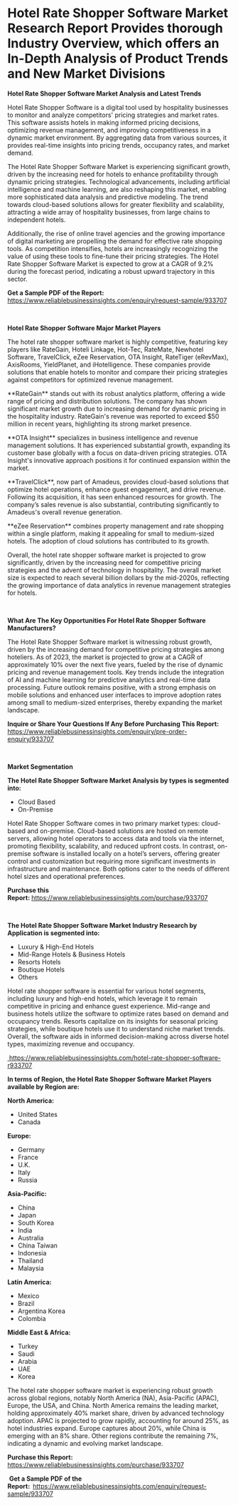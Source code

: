 <p><h1>Hotel Rate Shopper Software Market Research Report Provides thorough Industry Overview, which offers an In-Depth Analysis of Product Trends and New Market Divisions</h1></p><p><strong>Hotel Rate Shopper Software Market Analysis and Latest Trends</strong></p>
<p><p>Hotel Rate Shopper Software is a digital tool used by hospitality businesses to monitor and analyze competitors' pricing strategies and market rates. This software assists hotels in making informed pricing decisions, optimizing revenue management, and improving competitiveness in a dynamic market environment. By aggregating data from various sources, it provides real-time insights into pricing trends, occupancy rates, and market demand.</p><p>The Hotel Rate Shopper Software Market is experiencing significant growth, driven by the increasing need for hotels to enhance profitability through dynamic pricing strategies. Technological advancements, including artificial intelligence and machine learning, are also reshaping this market, enabling more sophisticated data analysis and predictive modeling. The trend towards cloud-based solutions allows for greater flexibility and scalability, attracting a wide array of hospitality businesses, from large chains to independent hotels.</p><p>Additionally, the rise of online travel agencies and the growing importance of digital marketing are propelling the demand for effective rate shopping tools. As competition intensifies, hotels are increasingly recognizing the value of using these tools to fine-tune their pricing strategies. The Hotel Rate Shopper Software Market is expected to grow at a CAGR of 9.2% during the forecast period, indicating a robust upward trajectory in this sector.</p></p>
<p><strong>Get a Sample PDF of the Report:&nbsp;</strong> <a href="https://www.reliablebusinessinsights.com/enquiry/request-sample/933707?utm_campaign=2268&utm_medium=2&utm_source=Github&utm_content=ia&utm_term=18042025&utm_id=hotel-rate-shopper-software">https://www.reliablebusinessinsights.com/enquiry/request-sample/933707</a></p>
<p>&nbsp;</p>
<p><strong>Hotel Rate Shopper Software Major Market Players</strong></p>
<p><p>The hotel rate shopper software market is highly competitive, featuring key players like RateGain, Hoteli Linkage, Hot-Tec, RateMate, Newhotel Software, TravelClick, eZee Reservation, OTA Insight, RateTiger (eRevMax), AxisRooms, YieldPlanet, and iHotelligence. These companies provide solutions that enable hotels to monitor and compare their pricing strategies against competitors for optimized revenue management.</p><p>**RateGain** stands out with its robust analytics platform, offering a wide range of pricing and distribution solutions. The company has shown significant market growth due to increasing demand for dynamic pricing in the hospitality industry. RateGain's revenue was reported to exceed $50 million in recent years, highlighting its strong market presence.</p><p>**OTA Insight** specializes in business intelligence and revenue management solutions. It has experienced substantial growth, expanding its customer base globally with a focus on data-driven pricing strategies. OTA Insight's innovative approach positions it for continued expansion within the market.</p><p>**TravelClick**, now part of Amadeus, provides cloud-based solutions that optimize hotel operations, enhance guest engagement, and drive revenue. Following its acquisition, it has seen enhanced resources for growth. The company’s sales revenue is also substantial, contributing significantly to Amadeus's overall revenue generation.</p><p>**eZee Reservation** combines property management and rate shopping within a single platform, making it appealing for small to medium-sized hotels. The adoption of cloud solutions has contributed to its growth.</p><p>Overall, the hotel rate shopper software market is projected to grow significantly, driven by the increasing need for competitive pricing strategies and the advent of technology in hospitality. The overall market size is expected to reach several billion dollars by the mid-2020s, reflecting the growing importance of data analytics in revenue management strategies for hotels.</p></p>
<p>&nbsp;</p>
<p><strong>What Are The Key Opportunities For Hotel Rate Shopper Software Manufacturers?</strong></p>
<p><p>The Hotel Rate Shopper Software market is witnessing robust growth, driven by the increasing demand for competitive pricing strategies among hoteliers. As of 2023, the market is projected to grow at a CAGR of approximately 10% over the next five years, fueled by the rise of dynamic pricing and revenue management tools. Key trends include the integration of AI and machine learning for predictive analytics and real-time data processing. Future outlook remains positive, with a strong emphasis on mobile solutions and enhanced user interfaces to improve adoption rates among small to medium-sized enterprises, thereby expanding the market landscape.</p></p>
<p><strong>Inquire or Share Your Questions If Any Before Purchasing This Report:</strong> <a href="https://www.reliablebusinessinsights.com/enquiry/pre-order-enquiry/933707?utm_campaign=2268&utm_medium=2&utm_source=Github&utm_content=ia&utm_term=18042025&utm_id=hotel-rate-shopper-software">https://www.reliablebusinessinsights.com/enquiry/pre-order-enquiry/933707</a></p>
<p>&nbsp;</p>
<p><strong>Market Segmentation</strong></p>
<p><strong>The Hotel Rate Shopper Software Market Analysis by types is segmented into:</strong></p>
<p><ul><li>Cloud Based</li><li>On-Premise</li></ul></p>
<p><p>Hotel Rate Shopper Software comes in two primary market types: cloud-based and on-premise. Cloud-based solutions are hosted on remote servers, allowing hotel operators to access data and tools via the internet, promoting flexibility, scalability, and reduced upfront costs. In contrast, on-premise software is installed locally on a hotel’s servers, offering greater control and customization but requiring more significant investments in infrastructure and maintenance. Both options cater to the needs of different hotel sizes and operational preferences.</p></p>
<p><strong>Purchase this Report:&nbsp;</strong><a href="https://www.reliablebusinessinsights.com/purchase/933707?utm_campaign=2268&utm_medium=2&utm_source=Github&utm_content=ia&utm_term=18042025&utm_id=hotel-rate-shopper-software">https://www.reliablebusinessinsights.com/purchase/933707</a></p>
<p>&nbsp;</p>
<p><strong>The Hotel Rate Shopper Software Market Industry Research by Application is segmented into:</strong></p>
<p><ul><li>Luxury & High-End Hotels</li><li>Mid-Range Hotels & Business Hotels</li><li>Resorts Hotels</li><li>Boutique Hotels</li><li>Others</li></ul></p>
<p><p>Hotel rate shopper software is essential for various hotel segments, including luxury and high-end hotels, which leverage it to remain competitive in pricing and enhance guest experience. Mid-range and business hotels utilize the software to optimize rates based on demand and occupancy trends. Resorts capitalize on its insights for seasonal pricing strategies, while boutique hotels use it to understand niche market trends. Overall, the software aids in informed decision-making across diverse hotel types, maximizing revenue and occupancy.</p></p>
<p><a href="https://www.reliablebusinessinsights.com/hotel-rate-shopper-software-r933707?utm_campaign=2268&utm_medium=2&utm_source=Github&utm_content=ia&utm_term=18042025&utm_id=hotel-rate-shopper-software">&nbsp;https://www.reliablebusinessinsights.com/hotel-rate-shopper-software-r933707</a></p>
<p><strong>In terms of Region, the Hotel Rate Shopper Software Market Players available by Region are:</strong></p>
<p>
    <p> <strong> North America: </strong>
        <ul>
            <li>United States</li>
            <li>Canada</li>
        </ul>
        </p> 
    <p> <strong> Europe: </strong>
        <ul>
            <li>Germany</li>
            <li>France</li>
            <li>U.K.</li>
            <li>Italy</li>
            <li>Russia</li>
        </ul>
        </p> 
    <p> <strong> Asia-Pacific: </strong>
        <ul>
            <li>China</li>
            <li>Japan</li>
            <li>South Korea</li>
            <li>India</li>
            <li>Australia</li>
            <li>China Taiwan</li>
            <li>Indonesia</li>
            <li>Thailand</li>
            <li>Malaysia</li>
        </ul>
        </p> 
    <p> <strong> Latin America: </strong>
        <ul>
            <li>Mexico</li>
            <li>Brazil</li>
            <li>Argentina Korea</li>
            <li>Colombia</li>
        </ul>
        </p> 
    <p> <strong> Middle East & Africa: </strong>
        <ul>
            <li>Turkey</li>
            <li>Saudi</li>
            <li>Arabia</li>
            <li>UAE</li>
            <li>Korea</li>
        </ul>
    </p>
    </p>
<p><p>The hotel rate shopper software market is experiencing robust growth across global regions, notably North America (NA), Asia-Pacific (APAC), Europe, the USA, and China. North America remains the leading market, holding approximately 40% market share, driven by advanced technology adoption. APAC is projected to grow rapidly, accounting for around 25%, as hotel industries expand. Europe captures about 20%, while China is emerging with an 8% share. Other regions contribute the remaining 7%, indicating a dynamic and evolving market landscape.</p></p>
<p><strong>Purchase this Report: </strong><a href="https://www.reliablebusinessinsights.com/purchase/933707?utm_campaign=2268&utm_medium=2&utm_source=Github&utm_content=ia&utm_term=18042025&utm_id=hotel-rate-shopper-software">https://www.reliablebusinessinsights.com/purchase/933707</a></p>
<p>&nbsp;<strong>Get a Sample PDF of the Report:&nbsp;&nbsp;</strong><a href="https://www.reliablebusinessinsights.com/enquiry/request-sample/933707?utm_campaign=2268&utm_medium=2&utm_source=Github&utm_content=ia&utm_term=18042025&utm_id=hotel-rate-shopper-software">https://www.reliablebusinessinsights.com/enquiry/request-sample/933707</a></p>
<p><strong></strong></p>
<p><p></p><p></p><p></p></p>